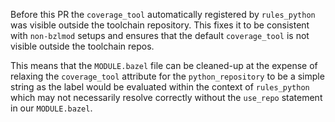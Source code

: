Before this PR the `coverage_tool` automatically registered by `rules_python`
was visible outside the toolchain repository. This fixes it to be consistent
with `non-bzlmod` setups and ensures that the default `coverage_tool` is not
visible outside the toolchain repos.

This means that the `MODULE.bazel` file can be cleaned-up at the expense of
relaxing the `coverage_tool` attribute for the `python_repository` to be a
simple string as the label would be evaluated within the context of
`rules_python` which may not necessarily resolve correctly without the
`use_repo` statement in our `MODULE.bazel`.
